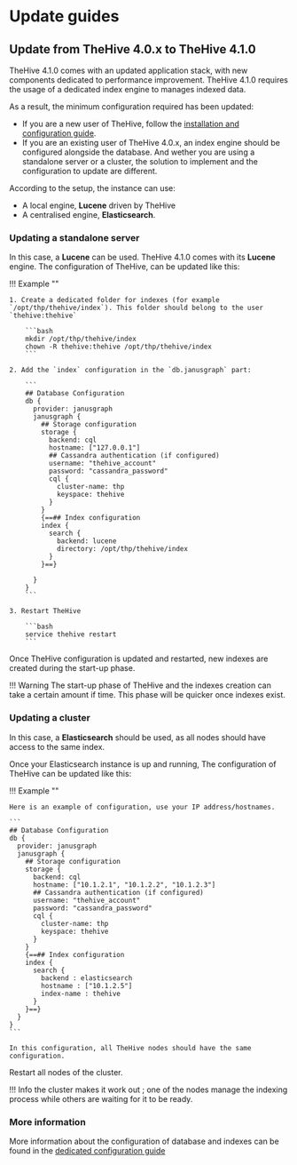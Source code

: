 # Update guides

## Update from TheHive 4.0.x to TheHive 4.1.0

TheHive 4.1.0 comes with an updated application stack, with new components dedicated to performance improvement. TheHive 4.1.0 requires the usage of a dedicated index engine to manages indexed data. 

As a result, the minimum configuration required has been updated:

- If you are a new user of TheHive, follow the [installation and configuration guide](../index.md).
- If you are an existing user of TheHive 4.0.x, an index engine should be configured alongside the database. And wether you are using a standalone server or a cluster, the solution to implement and the configuration to update are different.

According to the setup, the instance can use:

-  A local engine, **Lucene** driven by TheHive
-  A centralised engine, **Elasticsearch**.

### Updating a standalone server

In this case, a **Lucene** can be used. TheHive 4.1.0 comes with its **Lucene** engine. The configuration of TheHive, can be updated like this: 

!!! Example ""

    1. Create a dedicated folder for indexes (for example `/opt/thp/thehive/index`). This folder should belong to the user `thehive:thehive`

        ```bash
        mkdir /opt/thp/thehive/index
        chown -R thehive:thehive /opt/thp/thehive/index
        ```

    2. Add the `index` configuration in the `db.janusgraph` part: 

        ```
        ## Database Configuration
        db {
          provider: janusgraph
          janusgraph {
            ## Storage configuration
            storage {
              backend: cql
              hostname: ["127.0.0.1"]
              ## Cassandra authentication (if configured)
              username: "thehive_account"
              password: "cassandra_password"
              cql {
                cluster-name: thp
                keyspace: thehive
              }
            }
            {==## Index configuration
            index {
              search {
                backend: lucene
                directory: /opt/thp/thehive/index
              }
            }==}

          }
        }
        ```
    
    3. Restart TheHive 

        ```bash
        service thehive restart
        ```


Once TheHive configuration is updated and restarted, new indexes are created during the start-up phase.

!!! Warning
    The start-up phase of TheHive and the indexes creation can take a certain amount if time. This phase will be quicker once indexes exist.


### Updating a cluster

In this case, a **Elasticsearch** should be used, as all nodes should have access to the same index. 

Once your Elasticsearch instance is up and running, The configuration of TheHive can be updated like this: 

!!! Example ""

    Here is an example of configuration, use your IP address/hostnames.

    ```
    ## Database Configuration
    db {
      provider: janusgraph
      janusgraph {
        ## Storage configuration
        storage {
          backend: cql
          hostname: ["10.1.2.1", "10.1.2.2", "10.1.2.3"]
          ## Cassandra authentication (if configured)
          username: "thehive_account"
          password: "cassandra_password"
          cql {
            cluster-name: thp
            keyspace: thehive
          }
        }
        {==## Index configuration
        index {
          search {
            backend : elasticsearch
            hostname : ["10.1.2.5"]
            index-name : thehive
          }
        }==}
      }
    }                
    ```

    In this configuration, all TheHive nodes should have the same configuration.


Restart all nodes of the cluster. 

!!! Info
    the cluster makes it work out ; one of the nodes manage the indexing process while others are waiting for it to be ready.


### More information

More information about the configuration of database and indexes can be found in the [dedicated configuration guide](../configuration/database.md)